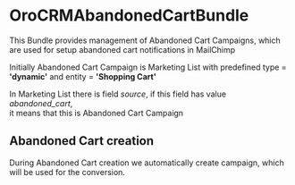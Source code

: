 OroCRMAbandonedCartBundle
===================

This Bundle provides management of Abandoned Cart Campaigns, which are used
for setup abandoned cart notifications in MailChimp

Initially Abandoned Cart Campaign is Marketing List with predefined 
type = **'dynamic'** and entity = **'Shopping Cart'**

In Marketing List there is field *source*, if this field has value *abandoned_cart*,  
it means that this is Abandoned Cart Campaign

## Abandoned Cart creation

During Abandoned Cart creation we automatically create campaign, which will
be used for the conversion. 




